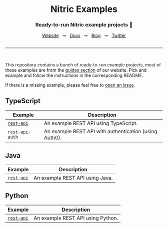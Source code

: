 <div align="center">
  <h1>Nitric Examples</h1>
  <p><h3 align="center">Ready-to-run Nitric example projects 🚀</h3></p>
  <a href="https://www.nitric.io/">Website</a>
  <span>&nbsp;&nbsp;&#10137;&nbsp;&nbsp;</span>
  <a href="https://www.nitric.io/docs">Docs</a>
  <span>&nbsp;&nbsp;&#10137;&nbsp;&nbsp;</span>
  <a href="https://www.nitric.io/blog">Blog</a>
  <span>&nbsp;&nbsp;&#10137;&nbsp;&nbsp;</span>
  <a href="https://twitter.com/nitric_io">Twitter</a>
</div>

<br />
<hr />
<br />

This repository contains a bunch of ready-to-run example projects, most of these examples are from the [guides section](https://nitric.io/docs/guides) of our website. Pick and example and follow the instructions in the corresponding README.

If there is a missing example, please feel free to [open an issue](https://github.com/nitrictech/nitric-examples/issues/new).

## TypeScript

| Example                                                      | Description                                                  |
| ------------------------------------------------------------ | ------------------------------------------------------------ |
| [`rest-api`](https://github.com/nitrictech/nitric-examples/tree/main/typescript/rest-api) | An example REST API using TypeScript.                        |
| [`rest-api-auth`](https://github.com/nitrictech/nitric-examples/tree/main/typescript/rest-api-auth) | An example REST API with authentication (using [Auth0](https://auth0.com/)). |

## Java

| Example                                                      | Description                     |
| ------------------------------------------------------------ | ------------------------------- |
| [`rest-api`](https://github.com/nitrictech/nitric-examples/tree/main/java/rest-api) | An example REST API using Java. |

## Python

| Example                                                      | Description                     |
| ------------------------------------------------------------ | ------------------------------- |
| [`rest-api`](https://github.com/nitrictech/nitric-examples/tree/main/python/rest-api) | An example REST API using Python. |